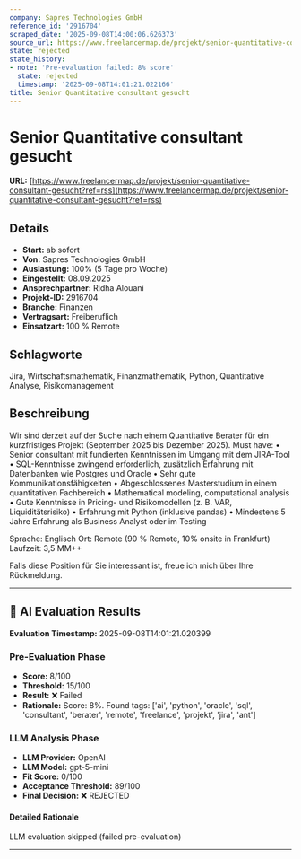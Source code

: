 ```yaml
---
company: Sapres Technologies GmbH
reference_id: '2916704'
scraped_date: '2025-09-08T14:00:06.626373'
source_url: https://www.freelancermap.de/projekt/senior-quantitative-consultant-gesucht?ref=rss
state: rejected
state_history:
- note: 'Pre-evaluation failed: 8% score'
  state: rejected
  timestamp: '2025-09-08T14:01:21.022166'
title: Senior Quantitative consultant gesucht
---
```



# Senior Quantitative consultant gesucht
**URL:** [https://www.freelancermap.de/projekt/senior-quantitative-consultant-gesucht?ref=rss](https://www.freelancermap.de/projekt/senior-quantitative-consultant-gesucht?ref=rss)
## Details
- **Start:** ab sofort
- **Von:** Sapres Technologies GmbH
- **Auslastung:** 100% (5 Tage pro Woche)
- **Eingestellt:** 08.09.2025
- **Ansprechpartner:** Ridha Alouani
- **Projekt-ID:** 2916704
- **Branche:** Finanzen
- **Vertragsart:** Freiberuflich
- **Einsatzart:** 100
                                                % Remote

## Schlagworte
Jira, Wirtschaftsmathematik, Finanzmathematik, Python, Quantitative Analyse, Risikomanagement

## Beschreibung
Wir sind derzeit auf der Suche nach einem Quantitative Berater für ein kurzfristiges Projekt (September 2025 bis Dezember 2025).
Must have:
• Senior consultant mit fundierten Kenntnissen im Umgang mit dem JIRA-Tool
• SQL-Kenntnisse zwingend erforderlich, zusätzlich Erfahrung mit Datenbanken wie Postgres und Oracle
• Sehr gute Kommunikationsfähigkeiten
• Abgeschlossenes Masterstudium in einem quantitativen Fachbereich
• Mathematical modeling, computational analysis
• Gute Kenntnisse in Pricing- und Risikomodellen (z. B. VAR, Liquiditätsrisiko)
• Erfahrung mit Python (inklusive pandas)
• Mindestens 5 Jahre Erfahrung als Business Analyst oder im Testing

Sprache: Englisch
Ort: Remote (90 % Remote, 10% onsite in Frankfurt)
Laufzeit: 3,5 MM++

Falls diese Position für Sie interessant ist, freue ich mich über Ihre Rückmeldung.

---

## 🤖 AI Evaluation Results

**Evaluation Timestamp:** 2025-09-08T14:01:21.020399

### Pre-Evaluation Phase
- **Score:** 8/100
- **Threshold:** 15/100
- **Result:** ❌ Failed
- **Rationale:** Score: 8%. Found tags: ['ai', 'python', 'oracle', 'sql', 'consultant', 'berater', 'remote', 'freelance', 'projekt', 'jira', 'ant']

### LLM Analysis Phase
- **LLM Provider:** OpenAI
- **LLM Model:** gpt-5-mini
- **Fit Score:** 0/100
- **Acceptance Threshold:** 89/100
- **Final Decision:** ❌ REJECTED

#### Detailed Rationale
LLM evaluation skipped (failed pre-evaluation)

---
